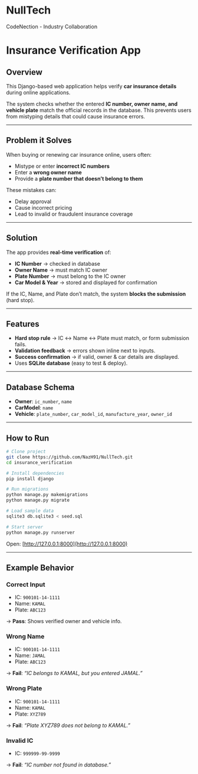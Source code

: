 # NullTech
CodeNection - Industry Collaboration

# Insurance Verification App

## Overview
This Django-based web application helps verify **car insurance details** during online applications.  

The system checks whether the entered **IC number, owner name, and vehicle plate** match the official records in the database. This prevents users from mistyping details that could cause insurance errors.  

---

## Problem it Solves
When buying or renewing car insurance online, users often:  
- Mistype or enter **incorrect IC numbers**  
- Enter a **wrong owner name**  
- Provide a **plate number that doesn’t belong to them**  

These mistakes can:  
- Delay approval  
- Cause incorrect pricing  
- Lead to invalid or fraudulent insurance coverage  

---

## Solution
The app provides **real-time verification** of:  
- **IC Number** → checked in database  
- **Owner Name** → must match IC owner  
- **Plate Number** → must belong to the IC owner  
- **Car Model & Year** → stored and displayed for confirmation  

If the IC, Name, and Plate don’t match, the system **blocks the submission** (hard stop).  

---

## Features
- **Hard stop rule** → IC ↔ Name ↔ Plate must match, or form submission fails.  
- **Validation feedback** → errors shown inline next to inputs.  
- **Success confirmation** → if valid, owner & car details are displayed.  
- Uses **SQLite database** (easy to test & deploy).  

---

## Database Schema
- **Owner**: `ic_number`, `name`  
- **CarModel**: `name`  
- **Vehicle**: `plate_number`, `car_model_id`, `manufacture_year`, `owner_id`  

---

## How to Run
```bash
# Clone project
git clone https://github.com/NazH91/NullTech.git
cd insurance_verification

# Install dependencies
pip install django

# Run migrations
python manage.py makemigrations
python manage.py migrate

# Load sample data
sqlite3 db.sqlite3 < seed.sql

# Start server
python manage.py runserver
```

Open: [http://127.0.0.1:8000](http://127.0.0.1:8000)

---

## Example Behavior
### Correct Input
- IC: `900101-14-1111`  
- Name: `KAMAL`  
- Plate: `ABC123`  

→ **Pass**: Shows verified owner and vehicle info.  

### Wrong Name
- IC: `900101-14-1111`  
- Name: `JAMAL`  
- Plate: `ABC123`  

→ **Fail**: *“IC belongs to KAMAL, but you entered JAMAL.”*  

### Wrong Plate
- IC: `900101-14-1111`  
- Name: `KAMAL`  
- Plate: `XYZ789`  

→ **Fail**: *“Plate XYZ789 does not belong to KAMAL.”*  

### Invalid IC
- IC: `999999-99-9999`  

→ **Fail**: *“IC number not found in database.”*  

